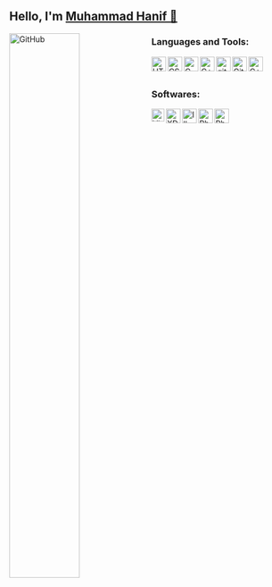 
## Hello, I'm <a href="https://muhammadhanif.me" target="_blank">Muhammad Hanif 👋</a>

<img align="left" alt="GitHub" width="50%"  src="https://github.com/muhammadhanifID/muhammadhanifID/blob/main/git.png" />

### Languages and Tools:



<a href="https://www.w3.org/html/" target="_blank"><img align="left" alt="HTML5" width="26px" src="https://github.com/muhammadhanifID/muhammadhanifID/blob/main/html.png" /></a>
<a href="https://www.w3schools.com/css/" target="_blank"><img align="left" alt="CSS3" width="26px" src="https://github.com/muhammadhanifID/muhammadhanifID/blob/main/css.png" /></a>

<a href="https://www.cprogramming.com/" target="_blank"> <img align="left" alt="C" width="26px" src="https://github.com/muhammadhanifID/muhammadhanifID/blob/main/python.png"/> </a>
<a href="https://www.w3schools.com/cpp/" target="_blank"> <img align="left" alt="C++" width="26px" src="https://github.com/muhammadhanifID/muhammadhanifID/blob/main/javascript.png"/> </a>
<a href="https://git-scm.com/" target="_blank"> <img align="left" alt="git" width="26px" src="https://github.com/muhammadhanifID/muhammadhanifID/blob/main/react.png"/> </a>
<img align="left" alt="GitHub" width="26px" src="https://github.com/muhammadhanifID/muhammadhanifID/blob/main/github2.png" />
<a href="https://www.w3schools.com/cpp/" target="_blank"> <img align="left" alt="C++" width="26px" src="https://github.com/muhammadhanifID/muhammadhanifID/blob/main/typescript.png"/> </a>
<br />
<br />
### Softwares:

<img align="left" alt="Visual Studio Code" width="23px" src="https://github.com/muhammadhanifID/muhammadhanifID/blob/main/vscode.png" />
<a href="https://www.adobe.com/products/xd.html" target="_blank"> <img align="left" alt="XD" width="26px" src="https://github.com/muhammadhanifID/muhammadhanifID/blob/main/vs.png"/> </a> 
<a href="https://www.adobe.com/in/products/illustrator.html" target="_blank"> <img align="left" alt="Illustrator" width="26px" src="https://github.com/muhammadhanifID/muhammadhanifID/blob/main/vim.png"/> </a> 
<a href="https://www.photoshop.com/en" target="_blank"> <img align="left" alt="Photoshop" width="26px" src="https://github.com/muhammadhanifID/muhammadhanifID/blob/main/photoshop.png"/> </a>
<a href="https://www.blender.org" target="_blank"> <img align="left" alt="Photoshop" width="26px" src="https://github.com/muhammadhanifID/muhammadhanifID/blob/main/figma.png"/> </a>







